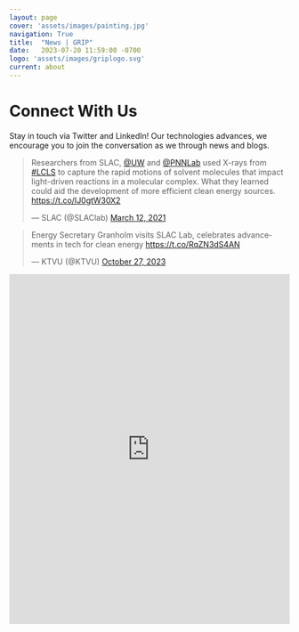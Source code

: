 ```yaml
---
layout: page
cover: 'assets/images/painting.jpg'
navigation: True
title:  "News | GRIP"
date:   2023-07-20 11:59:00 -0700
logo: 'assets/images/griplogo.svg'
current: about
---
```

# Connect With Us

Stay in touch via Twitter and LinkedIn! Our technologies advances, we encourage you to join the conversation as we through news and blogs.

<blockquote class="twitter-tweet"><p lang="en" dir="ltr">Researchers from SLAC, <a href="https://twitter.com/UW?ref_src=twsrc%5Etfw">@UW</a> and <a href="https://twitter.com/PNNLab?ref_src=twsrc%5Etfw">@PNNLab</a> used X-rays from <a href="https://twitter.com/hashtag/LCLS?src=hash&amp;ref_src=twsrc%5Etfw">#LCLS</a> to capture the rapid motions of solvent molecules that impact light-driven reactions in a molecular complex. What they learned could aid the development of more efficient clean energy sources. <a href="https://t.co/IJ0gtW30X2">https://t.co/IJ0gtW30X2</a></p>&mdash; SLAC (@SLAClab) <a href="https://twitter.com/SLAClab/status/1370458941679935491?ref_src=twsrc%5Etfw">March 12, 2021</a></blockquote> <script async src="https://platform.twitter.com/widgets.js" charset="utf-8"></script>

<blockquote class="twitter-tweet"><p lang="en" dir="ltr">Energy Secretary Granholm visits SLAC Lab, celebrates advancements in tech for clean energy <a href="https://t.co/RqZN3dS4AN">https://t.co/RqZN3dS4AN</a></p>&mdash; KTVU (@KTVU) <a href="https://twitter.com/KTVU/status/1717732928027787700?ref_src=twsrc%5Etfw">October 27, 2023</a></blockquote> <script async src="https://platform.twitter.com/widgets.js" charset="utf-8"></script>

<iframe src="https://www.linkedin.com/embed/feed/update/urn:li:share:7130238457720795137" height="629" width="504" frameborder="0" allowfullscreen="" title="Embedded post"></iframe>

[Tutorials]:  https://arras-energy.github.io/static-website/tutorials/
[Reports]:   https://arras-energy.github.io/static-website/literature/ 
[Use-Cases]:  https://arras-energy.github.io/static-website/use-cases/ 
[GRIP's GitHub repo]: https://github.com/arras-energy